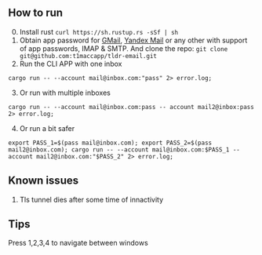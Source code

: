 ## How to run
0. Install rust `curl https://sh.rustup.rs -sSf | sh`
1. Obtain app password for [GMail](https://support.google.com/mail/answer/185833?hl=en), [Yandex Mail](https://yandex.com/support/mail/mail-clients/others.html) or any other with support of app passwords, IMAP & SMTP. And clone the repo: `git clone git@github.com:t1maccapp/tldr-email.git`
2. Run the CLI APP with one inbox
```
cargo run -- --account mail@inbox.com:"pass" 2> error.log;
```
3. Or run with multiple inboxes
```
cargo run -- --account mail@inbox.com:pass -- account mail2@inbox:pass 2> error.log;
```
4. Or run a bit safer
```
export PASS_1=$(pass mail@inbox.com); export PASS_2=$(pass mail2@inbox.com); cargo run -- --account mail@inbox.com:$PASS_1 --account mail2@inbox.com:"$PASS_2" 2> error.log;
```

## Known issues
1. Tls tunnel dies after some time of innactivity

## Tips
Press 1,2,3,4 to navigate between windows
